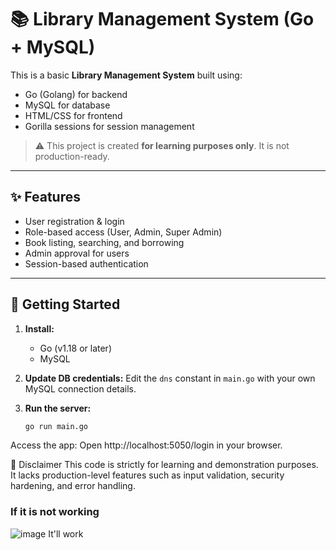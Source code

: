 # 📚 Library Management System (Go + MySQL)

This is a basic **Library Management System** built using:

- Go (Golang) for backend
- MySQL for database
- HTML/CSS for frontend
- Gorilla sessions for session management

> ⚠️ This project is created **for learning purposes only**. It is not production-ready.

---

## ✨ Features

- User registration & login
- Role-based access (User, Admin, Super Admin)
- Book listing, searching, and borrowing
- Admin approval for users
- Session-based authentication

---

## 🚀 Getting Started

1. **Install:**
   - Go (v1.18 or later)
   - MySQL

2. **Update DB credentials:**
   Edit the `dns` constant in `main.go` with your own MySQL connection details.

3. **Run the server:**
   ```bash
   go run main.go
Access the app:
Open http://localhost:5050/login in your browser.

🛑 Disclaimer
This code is strictly for learning and demonstration purposes.
It lacks production-level features such as input validation, security hardening, and error handling.
### If it is not working

![image](https://i.imgflip.com/4t169s.jpg)
It'll work